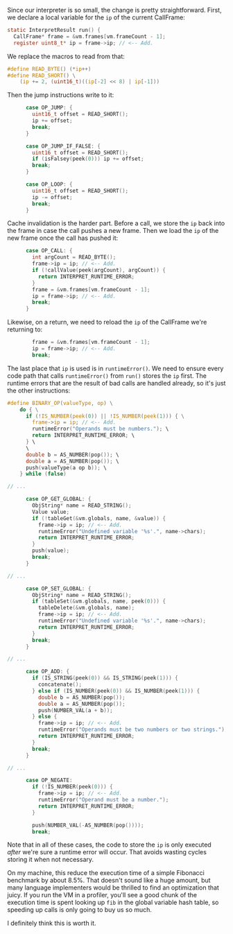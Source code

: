 Since our interpreter is so small, the change is pretty straightforward. First,
we declare a local variable for the `ip` of the current CallFrame:

```c
static InterpretResult run() {
  CallFrame* frame = &vm.frames[vm.frameCount - 1];
  register uint8_t* ip = frame->ip; // <-- Add.
```

We replace the macros to read from that:

```c
#define READ_BYTE() (*ip++)
#define READ_SHORT() \
    (ip += 2, (uint16_t)((ip[-2] << 8) | ip[-1]))
```

Then the jump instructions write to it:

```c
      case OP_JUMP: {
        uint16_t offset = READ_SHORT();
        ip += offset;
        break;
      }

      case OP_JUMP_IF_FALSE: {
        uint16_t offset = READ_SHORT();
        if (isFalsey(peek(0))) ip += offset;
        break;
      }

      case OP_LOOP: {
        uint16_t offset = READ_SHORT();
        ip -= offset;
        break;
      }
```

Cache invalidation is the harder part. Before a call, we store the `ip` back
into the frame in case the call pushes a new frame. Then we load the `ip` of
the new frame once the call has pushed it:

```c
      case OP_CALL: {
        int argCount = READ_BYTE();
        frame->ip = ip; // <-- Add.
        if (!callValue(peek(argCount), argCount)) {
          return INTERPRET_RUNTIME_ERROR;
        }
        frame = &vm.frames[vm.frameCount - 1];
        ip = frame->ip; // <-- Add.
        break;
      }
```

Likewise, on a return, we need to reload the `ip` of the CallFrame we're
returning to:

```c
        frame = &vm.frames[vm.frameCount - 1];
        ip = frame->ip; // <-- Add.
        break;
```

The last place that `ip` is used is in `runtimeError()`. We need to ensure
every code path that calls `runtimeError()` from `run()` stores the `ip` first.
The runtime errors that are the result of bad calls are handled already, so it's
just the other instructions:

```c
#define BINARY_OP(valueType, op) \
    do { \
      if (!IS_NUMBER(peek(0)) || !IS_NUMBER(peek(1))) { \
        frame->ip = ip; // <-- Add.
        runtimeError("Operands must be numbers."); \
        return INTERPRET_RUNTIME_ERROR; \
      } \
      \
      double b = AS_NUMBER(pop()); \
      double a = AS_NUMBER(pop()); \
      push(valueType(a op b)); \
    } while (false)

// ...

      case OP_GET_GLOBAL: {
        ObjString* name = READ_STRING();
        Value value;
        if (!tableGet(&vm.globals, name, &value)) {
          frame->ip = ip; // <-- Add.
          runtimeError("Undefined variable '%s'.", name->chars);
          return INTERPRET_RUNTIME_ERROR;
        }
        push(value);
        break;
      }

// ...

      case OP_SET_GLOBAL: {
        ObjString* name = READ_STRING();
        if (tableSet(&vm.globals, name, peek(0))) {
          tableDelete(&vm.globals, name);
          frame->ip = ip; // <-- Add.
          runtimeError("Undefined variable '%s'.", name->chars);
          return INTERPRET_RUNTIME_ERROR;
        }
        break;
      }

// ...

      case OP_ADD: {
        if (IS_STRING(peek(0)) && IS_STRING(peek(1))) {
          concatenate();
        } else if (IS_NUMBER(peek(0)) && IS_NUMBER(peek(1))) {
          double b = AS_NUMBER(pop());
          double a = AS_NUMBER(pop());
          push(NUMBER_VAL(a + b));
        } else {
          frame->ip = ip; // <-- Add.
          runtimeError("Operands must be two numbers or two strings.");
          return INTERPRET_RUNTIME_ERROR;
        }
        break;
      }

// ...

      case OP_NEGATE:
        if (!IS_NUMBER(peek(0))) {
          frame->ip = ip; // <-- Add.
          runtimeError("Operand must be a number.");
          return INTERPRET_RUNTIME_ERROR;
        }

        push(NUMBER_VAL(-AS_NUMBER(pop())));
        break;
```

Note that in all of these cases, the code to store the `ip` is only executed
*after* we're sure a runtime error will occur. That avoids wasting cycles
storing it when not necessary.

On my machine, this reduce the execution time of a simple Fibonacci benchmark by
about 8.5%. That doesn't sound like a huge amount, but many language
implementers would be thrilled to find an optimization that juicy. If you run
the VM in a profiler, you'll see a good chunk of the execution time is spent
looking up `fib` in the global variable hash table, so speeding up calls is only
going to buy us so much.

I definitely think this is worth it.
